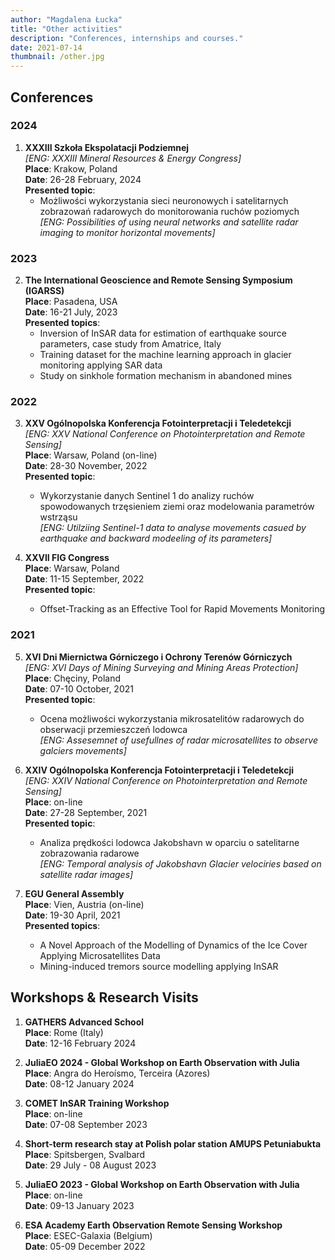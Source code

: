 ```yaml
---
author: "Magdalena Łucka"
title: "Other activities"
description: "Conferences, internships and courses."
date: 2021-07-14
thumbnail: /other.jpg
---
```


## Conferences

### 2024

1. **XXXIII Szkoła Ekspolatacji Podziemnej**\
    *[ENG: XXXIII Mineral Resources & Energy Congress]*\
    **Place**: Krakow, Poland\
    **Date**: 26-28 February, 2024\
    **Presented topic**:
    - Możliwości wykorzystania sieci neuronowych i satelitarnych zobrazowań radarowych do monitorowania ruchów poziomych\
    *[ENG: Possibilities of using neural networks and satellite radar imaging to monitor horizontal movements]*

### 2023

2. **The International Geoscience and Remote Sensing Symposium (IGARSS)**\
    **Place**: Pasadena, USA\
    **Date**: 16-21 July, 2023\
    **Presented topics**:
    - Inversion of InSAR data for estimation of earthquake source parameters, case study from Amatrice, Italy
    - Training dataset for the machine learning approach in glacier monitoring applying SAR data
    - Study on sinkhole formation mechanism in abandoned mines


### 2022

3. **XXV Ogólnopolska Konferencja Fotointerpretacji i Teledetekcji**\
    *[ENG: XXV National Conference on Photointerpretation and Remote Sensing]*\
    **Place**: Warsaw, Poland (on-line)\
    **Date**: 28-30 November, 2022\
    **Presented topic**:
    - Wykorzystanie danych Sentinel 1 do analizy ruchów spowodowanych trzęsieniem ziemi oraz modelowania parametrów wstrząsu\
    *[ENG: Utilziing Sentinel-1 data to analyse movements casued by earthquake and backward modeeling of its parameters]*

4. **XXVII FIG Congress**\
    **Place**: Warsaw, Poland\
    **Date**: 11-15 September, 2022\
    **Presented topic**:
    - Offset-Tracking as an Effective Tool for Rapid Movements Monitoring


### 2021

5. **XVI Dni Miernictwa Górniczego i Ochrony Terenów Górniczych**\
    *[ENG: XVI Days of Mining Surveying and Mining Areas Protection]*\
    **Place**: Chęciny, Poland\
    **Date**: 07-10 October, 2021\
    **Presented topic**:
    - Ocena możliwości wykorzystania mikrosatelitów radarowych do obserwacji przemieszczeń lodowca\
    *[ENG: Assesemnet of usefullnes of radar microsatellites to observe galciers movements]*

6. **XXIV Ogólnopolska Konferencja Fotointerpretacji i Teledetekcji**\
    *[ENG: XXIV National Conference on Photointerpretation and Remote Sensing]*\
    **Place**: on-line\
    **Date**: 27-28 September, 2021\
    **Presented topic**:
    - Analiza prędkości lodowca Jakobshavn w oparciu o satelitarne zobrazowania radarowe\
    *[ENG: Temporal analysis of Jakobshavn Glacier velociries based on satellite radar images]*

 7. **EGU General Assembly**\
    **Place**: Vien, Austria (on-line)\
    **Date**: 19-30 April, 2021\
    **Presented topics**:
    - A Novel Approach of the Modelling of Dynamics of the Ice Cover Applying Microsatellites Data
    - Mining-induced tremors source modelling applying InSAR

## Workshops & Research Visits
1. **GATHERS Advanced School**\
    **Place**: Rome (Italy)\
    **Date**: 12-16 February 2024

2. **JuliaEO 2024 - Global Workshop on Earth Observation with Julia**\
    **Place**: Angra do Heroísmo, Terceira (Azores)\
    **Date**: 08-12 January 2024    

3. **COMET InSAR Training Workshop**\
    **Place**: on-line\
    **Date**: 07-08 September 2023

4. **Short-term research stay at Polish polar station AMUPS Petuniabukta**\
    **Place**: Spitsbergen, Svalbard\
    **Date**: 29 July - 08 August 2023   

5. **JuliaEO 2023 - Global Workshop on Earth Observation with Julia**\
    **Place**: on-line\
    **Date**: 09-13 January 2023

5. **ESA Academy Earth Observation Remote Sensing Workshop**\
    **Place**: ESEC-Galaxia (Belgium)\
    **Date**: 05-09 December 2022